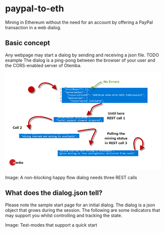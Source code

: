 ﻿# paypal-to-eth
Mining in Ethereum without the need for an account by offering a PayPal transaction in a web dialog.
## Basic concept
Any webpage may start a dialog by sending and receiving a json file. TODO example
The dialog is a ping-pong between the browser of your user and the CORS-enabled server of Otemba.

![States of a happy flow](https://raw.githubusercontent.com/Otemba/paypal-to-eth/master/images/statesWithText.png)

Image: A non-blocking happy flow dialog needs three REST calls
## What does the dialog.json tell?
Please note the sample start page for an initial dialog. The dialog is a json object that grows during the session. The following are some indicators that may support you whilst controlling and tracking the state.

Image: Test-modes that support a quick start

 

<!--stackedit_data:
eyJoaXN0b3J5IjpbOTE4MTAwMTk4LC0xNDg2MzIwMzIwLC00MT
AwMDA3MjMsLTYzNjc0MDY4MiwxNTM4MzY0NDU2LDEzNzk2OTM0
OTksNzU1NTI5NTU4XX0=
-->